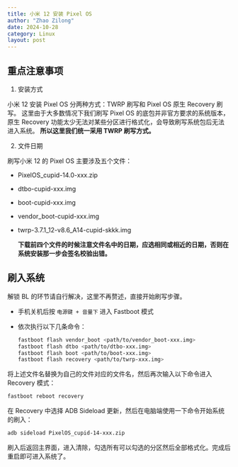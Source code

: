 ```yaml
---
title: 小米 12 安装 Pixel OS 
author: "Zhao Zilong"
date: 2024-10-28
category: Linux
layout: post
---
```


## 重点注意事项

1. 安装方式

  小米 12 安装 Pixel OS 分两种方式：TWRP 刷写和 Pixel OS 原生 Recovery 刷写。
  这里由于大多数情况下我们刷写 Pixel OS 的底包并非官方要求的系统版本，原生 Recovery 功能太少无法对某些分区进行格式化，会导致刷写系统包后无法进入系统。
  **所以这里我们统一采用 TWRP 刷写方式。**

2. 文件日期

  刷写小米 12 的 Pixel OS 主要涉及五个文件：

- PixelOS_cupid-14.0-xxx.zip
- dtbo-cupid-xxx.img
- boot-cupid-xxx.img
- vendor_boot-cupid-xxx.img
- twrp-3.7.1_12-v8.6_A14-cupid-skkk.img

  **下载前四个文件的时候注意文件名中的日期，应选相同或相近的日期，否则在系统安装那一步会签名校验出错。**

## 刷入系统

解锁 BL 的环节请自行解决，这里不再赘述，直接开始刷写步骤。

- 手机关机后按 `电源键 + 音量下` 进入 Fastboot 模式
- 依次执行以下几条命令：

  ```bash
  fastboot flash vendor_boot <path/to/vendor_boot-xxx.img>
  fastboot flash dtbo <path/to/dtbo-xxx.img>
  fastboot flash boot <path/to/boot-xxx.img>
  fastboot flash recovery <path/to/twrp-xxx.img>
  ```

将上述文件名替换为自己的文件对应的文件名，然后再次输入以下命令进入 Recovery 模式：

```bash
fastboot reboot recovery
```

在 Recovery 中选择 ADB Sideload 更新，然后在电脑端使用一下命令开始系统的刷入：

```bash
adb sideload PixelOS_cupid-14-xxx.zip
```

刷入后返回主界面，进入清除，勾选所有可以勾选的分区然后全部格式化。完成后重启即可进入系统了。
